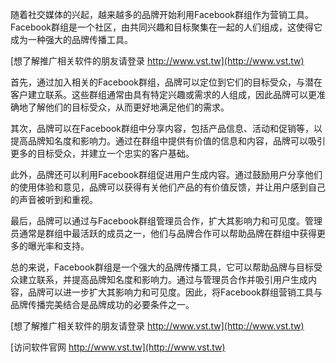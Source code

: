 随着社交媒体的兴起，越来越多的品牌开始利用Facebook群组作为营销工具。Facebook群组是一个社区，由共同兴趣和目标聚集在一起的人们组成，这使得它成为一种强大的品牌传播工具。

[想了解推广相关软件的朋友请登录 http://www.vst.tw](http://www.vst.tw)

首先，通过加入相关的Facebook群组，品牌可以定位到它们的目标受众，与潜在客户建立联系。这些群组通常由具有特定兴趣或需求的人组成，因此品牌可以更准确地了解他们的目标受众，从而更好地满足他们的需求。

其次，品牌可以在Facebook群组中分享内容，包括产品信息、活动和促销等，以提高品牌知名度和影响力。通过在群组中提供有价值的信息和内容，品牌可以吸引更多的目标受众，并建立一个忠实的客户基础。

此外，品牌还可以利用Facebook群组促进用户生成内容。通过鼓励用户分享他们的使用体验和意见，品牌可以获得有关他们产品的有价值反馈，并让用户感到自己的声音被听到和重视。

最后，品牌可以通过与Facebook群组管理员合作，扩大其影响力和可见度。管理员通常是群组中最活跃的成员之一，他们与品牌合作可以帮助品牌在群组中获得更多的曝光率和支持。

总的来说，Facebook群组是一个强大的品牌传播工具，它可以帮助品牌与目标受众建立联系，并提高品牌知名度和影响力。通过与管理员合作并吸引用户生成内容，品牌可以进一步扩大其影响力和可见度。因此，将Facebook群组营销工具与品牌传播完美结合是品牌成功的必要条件之一。

[想了解推广相关软件的朋友请登录 http://www.vst.tw](http://www.vst.tw)


[访问软件官网 http://www.vst.tw](http://www.vst.tw)
